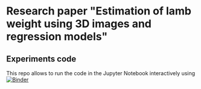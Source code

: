 # Research paper "Estimation of lamb weight using 3D images and regression models"
## Experiments code
This repo allows to run the code in the Jupyter Notebook interactively using [![Binder](https://mybinder.org/badge_logo.svg)](https://mybinder.org/v2/gh/ULE-Informatica/morfologia-unizar-ule/master?filepath=%2Fscripts%2Fprocess_images_to_create_csv_dataset.ipynb)
